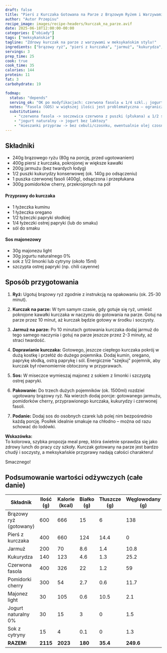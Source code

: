 ```yaml
---
draft: false
title: "Pierś z Kurczaka Gotowana na Parze z Brązowym Ryżem i Warzywami (Meksykański Twist)"
author: "Autor Przepisu"
recipe_image: images/recipe-headers/kurczak_na_parze.avif
date: 2025-06-18T12:00:00-00:00
categories: ["obiady"]
tags: ["meksykańskie"]
tagline: "Zdrowy kurczak na parze z warzywami w meksykańskim stylu!"
ingredients: ["brązowy ryż", "pierś z kurczaka", "jarmuż", "kukurydza", "czerwona fasola", "pomidorki cherry", "kumin", "oregano", "papryka słodka", "papryka ostra", "sól", "majonez light", "jogurt naturalny", "limonka", "chili"]
servings: 3
prep_time: 25
cook: true
cook_time: 35
calories: 144
protein: 11
fat: 3
carbohydrate: 19

fodmap:
  status: "depends"
  serving_ok: "OK po modyfikacjach: czerwona fasola ≤ 1/4 szkl.; jogurt bez laktozy; przyprawy bez cebuli/czosnku"
  notes: "Fasola (GOS) w większej ilości jest problematyczna – ogranicz lub zamień. Jogurt wybierz bez laktozy. Sprawdź mieszanki przypraw, by nie zawierały cebuli/czosnku."
  substitutions:
    - "czerwona fasola -> soczewica czerwona z puszki (płukana) ≤ 1/2 szkl. lub więcej warzyw"
    - "jogurt naturalny -> jogurt bez laktozy"
    - "mieszanki przypraw -> bez cebuli/czosnku, ewentualnie olej czosnkowy"
---
```


## Składniki
- 240g brązowego ryżu (80g na porcję, przed ugotowaniem)
- 400g piersi z kurczaka, pokrojonej w większe kawałki
- 200g jarmużu (bez twardych łodyg)
- 1/2 puszki kukurydzy konserwowej (ok. 140g po odsączeniu)
- 1 puszka czerwonej fasoli (400g), odsączona i przepłukana
- 300g pomidorków cherry, przekrojonych na pół

#### Przyprawy do kurczaka
- 1 łyżeczka kuminu
- 1 łyżeczka oregano
- 1/2 łyżeczki papryki słodkiej
- 1/4 łyżeczki ostrej papryki (lub do smaku)
- sól do smaku

#### Sos majonezowy
- 30g majonezu light
- 30g jogurtu naturalnego 0%
- sok z 1/2 limonki lub cytryny (około 15ml)
- szczypta ostrej papryki (np. chili cayenne)

## Sposób przygotowania
1. **Ryż:** Ugotuj brązowy ryż zgodnie z instrukcją na opakowaniu (ok. 25-30 minut).

2. **Kurczak na parze:** W tym samym czasie, gdy gotuje się ryż, umieść pokrojone kawałki kurczaka w naczyniu do gotowania na parze. Gotuj na parze przez 10 minut, aż kurczak będzie gotowy w środku i soczysty.

3. **Jarmuż na parze:** Po 10 minutach gotowania kurczaka dodaj jarmuż do tego samego naczynia i gotuj na parze jeszcze przez 2-3 minuty, aż straci twardość.

4. **Doprawianie kurczaka:** Gotowego, jeszcze ciepłego kurczaka pokrój w dużą kostkę i przełóż do dużego pojemnika. Dodaj kumin, oregano, paprykę słodką, ostrą paprykę i sól. Energicznie "szejkuj" pojemnik, aby kurczak był równomiernie obtoczony w przyprawach.

5. **Sos:** W miseczce wymieszaj majonez z sokiem z limonki i szczyptą ostrej papryki.

6. **Pakowanie:** Do trzech dużych pojemników (ok. 1500ml) rozdziel ugotowany brązowy ryż. Na wierzch dodaj porcje: gotowanego jarmużu, pomidorków cherry, przyprawionego kurczaka, kukurydzy i czerwonej fasoli.

7. **Podanie:** Dodaj sos do osobnych czarek lub polej nim bezpośrednio każdą porcję. Posiłek idealnie smakuje na chłodno – można od razu schować do lodówki.

**Wskazówka:**  
To kolorowa, szybka propozja meal prep, która świetnie sprawdza się jako zdrowy lunch do pracy czy szkoły. Kurczak gotowany na parze jest bardzo chudý i soczysty, a meksykańskie przyprawy nadają całości charakteru!

Smacznego!

## Podsumowanie wartości odżywczych (całe danie)

| Składnik              | Ilość (g) | Kalorie (kcal) | Białko (g) | Tłuszcze (g) | Węglowodany (g) |
|-----------------------|-----------|----------------|------------|--------------|-----------------|
| Brązowy ryż (gotowany)| 600       | 666            | 15         | 6            | 138             |
| Pierś z kurczaka      | 400       | 660            | 124        | 14.4         | 0               |
| Jarmuż                | 200       | 70             | 8.6        | 1.4          | 10.8            |
| Kukurydza             | 140       | 123            | 4.6        | 1.3          | 25.2            |
| Czerwona fasola       | 400       | 326            | 22         | 1.2          | 59              |
| Pomidorki cherry      | 300       | 54             | 2.7        | 0.6          | 11.7            |
| Majonez light         | 30        | 105            | 0.6        | 10.5         | 2.1             |
| Jogurt naturalny 0%   | 30        | 15             | 3          | 0            | 1.5             |
| Sok z cytryny         | 15        | 4              | 0.1        | 0            | 1.3             |
| **RAZEM:**            | **2115**  | **2023**       | **180**    | **35.4**     | **249.6**       |